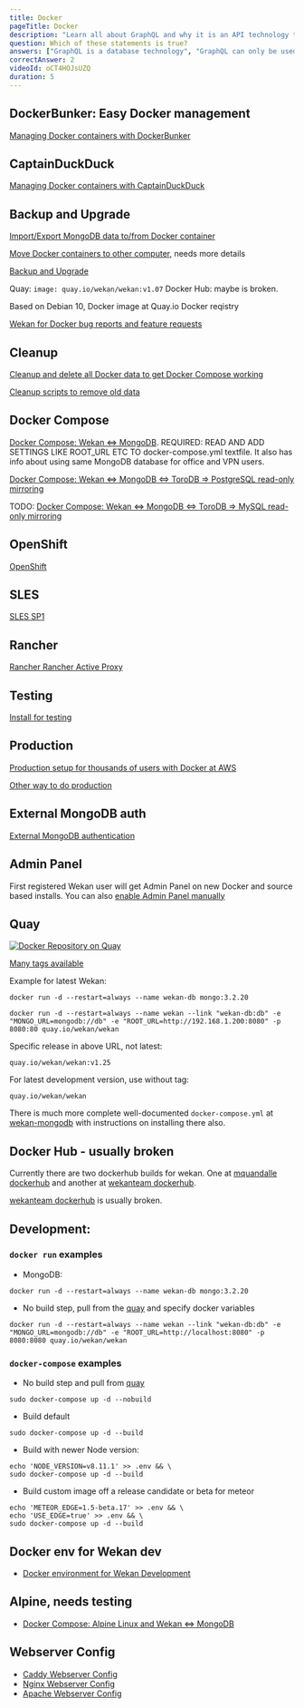 ```yaml
---
title: Docker
pageTitle: Docker
description: "Learn all about GraphQL and why it is an API technology that's superior to REST. It is not only for React & Javascript developers but can be used for any API."
question: Which of these statements is true?
answers: ["GraphQL is a database technology", "GraphQL can only be used together with SQL", "GraphQL was invented by Facebook", "GraphQL was developed by Netflix and Coursera"]
correctAnswer: 2
videoId: oCT4HOJsUZQ
duration: 5
---
```


## DockerBunker: Easy Docker management

[Managing Docker containers with DockerBunker](https://github.com/chaosbunker/dockerbunker)

## CaptainDuckDuck

[Managing Docker containers with CaptainDuckDuck](https://github.com/wekan/wekan/issues/1375#issuecomment-413626075)

## Backup and Upgrade

[Import/Export MongoDB data to/from Docker container](https://github.com/wekan/wekan/wiki/Export-Docker-Mongo-Data)

[Move Docker containers to other computer](https://github.com/wekan/wekan/wiki/Move-Docker-containers-to-other-computer), needs more details

[Backup and Upgrade](https://github.com/wekan/wekan-mongodb#backup-before-upgrading)

Quay: `image: quay.io/wekan/wekan:v1.07`
Docker Hub: maybe is broken.

Based on Debian 10, Docker image at Quay.io Docker reqistry


[Wekan for Docker bug reports and feature requests](https://github.com/wekan/wekan-mongodb/issues)

## Cleanup

[Cleanup and delete all Docker data to get Docker Compose working](https://github.com/wekan/wekan/issues/985)

[Cleanup scripts to remove old data](https://github.com/wekan/wekan-cleanup)

## Docker Compose

[Docker Compose: Wekan <=> MongoDB](https://github.com/wekan/wekan-mongodb). REQUIRED: READ AND ADD SETTINGS LIKE ROOT_URL ETC TO docker-compose.yml textfile. It also has info about using same MongoDB database for office and VPN users.

[Docker Compose: Wekan <=> MongoDB <=> ToroDB => PostgreSQL read-only mirroring](https://github.com/wekan/wekan-postgresql)

TODO: [Docker Compose: Wekan <=> MongoDB <=> ToroDB => MySQL read-only mirroring](https://github.com/torodb/stampede/issues/203)

## OpenShift

[OpenShift](https://github.com/wekan/wekan/wiki/OpenShift)

## SLES

[SLES SP1](https://github.com/wekan/wekan/wiki/Install-Wekan-Docker-on-SUSE-Linux-Enterprise-Server-12-SP1)

## Rancher

[Rancher Rancher Active Proxy](https://github.com/wekan/wekan/wiki/Rancher---Rancher-Active-Proxy---Wekan-MongoDB-Docker)

## Testing

[Install for testing](https://github.com/wekan/wekan/wiki/Install-Wekan-Docker-for-testing)

## Production

[Production setup for thousands of users with Docker at AWS](https://github.com/wekan/wekan/wiki/AWS)

[Other way to do production](https://github.com/wekan/wekan/wiki/Install-Wekan-Docker-in-production)

## External MongoDB auth

[External MongoDB authentication](https://github.com/wekan/wekan/issues/1375)

## Admin Panel

First registered Wekan user will get Admin Panel on new Docker and source based
installs. You can also [enable Admin Panel manually](https://github.com/wekan/wekan/blob/devel/CHANGELOG.md#v0111-rc2-2017-03-05-wekan-prerelease)

## Quay

[![Docker Repository on Quay](https://quay.io/repository/wekan/wekan/status "Docker Repository on Quay")](https://quay.io/repository/wekan/wekan)

[Many tags available](https://quay.io/repository/wekan/wekan?tab=tags)

Example for latest Wekan:
```
docker run -d --restart=always --name wekan-db mongo:3.2.20

docker run -d --restart=always --name wekan --link "wekan-db:db" -e "MONGO_URL=mongodb://db" -e "ROOT_URL=http://192.168.1.200:8080" -p 8080:80 quay.io/wekan/wekan
```
Specific release in above URL, not latest:
```
quay.io/wekan/wekan:v1.25
```
For latest development version, use without tag:
```
quay.io/wekan/wekan
```

There is much more complete well-documented `docker-compose.yml` at [wekan-mongodb](https://github.com/wekan/wekan-mongodb) with instructions on installing there also.

## Docker Hub - usually broken

Currently there are two dockerhub builds for wekan. One at [mquandalle dockerhub](https://hub.docker.com/r/mquandalle/wekan/builds/) and another at [wekanteam dockerhub](https://hub.docker.com/r/wekanteam/wekan/builds/). 

[wekanteam dockerhub](https://hub.docker.com/r/wekanteam/wekan/builds/) is usually broken.

## Development:

### `docker run` examples

- MongoDB:

```
docker run -d --restart=always --name wekan-db mongo:3.2.20
```

- No build step, pull from the [quay](https://quay.io/repository/wekan/wekan?tab=tags) and
specify docker variables

```
docker run -d --restart=always --name wekan --link "wekan-db:db" -e "MONGO_URL=mongodb://db" -e "ROOT_URL=http://localhost:8080" -p 8080:8080 quay.io/wekan/wekan
```


### `docker-compose` examples

- No build step and pull from [quay](https://quay.io/repository/wekan/wekan?tab=tags)

```
sudo docker-compose up -d --nobuild
```

- Build default
```
sudo docker-compose up -d --build
```

- Build with newer Node version:
```
echo 'NODE_VERSION=v8.11.1' >> .env && \
sudo docker-compose up -d --build
```

- Build custom image off a release candidate or beta for meteor
```
echo 'METEOR_EDGE=1.5-beta.17' >> .env && \
echo 'USE_EDGE=true' >> .env && \
sudo docker-compose up -d --build
```

## Docker env for Wekan dev

* [Docker environment for Wekan Development](https://github.com/wekan/wekan-dev)

## Alpine, needs testing

* [Docker Compose: Alpine Linux and Wekan <=> MongoDB](https://github.com/wekan/wekan-launchpad)

## Webserver Config

* [Caddy Webserver Config](https://github.com/wekan/wekan/wiki/Caddy-Webserver-Config)
* [Nginx Webserver Config](https://github.com/wekan/wekan/wiki/Nginx-Webserver-Config)
* [Apache Webserver Config](https://github.com/wekan/wekan/wiki/Apache)
